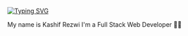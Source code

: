 [![Typing SVG](https://readme-typing-svg.demolab.com/?lines=Hello+there+👋;Wellcome+to+my+Github+profile+🙏)](https://git.io/typing-svg)

My name is Kashif Rezwi
I'm a Full Stack Web Developer 👨‍💻
